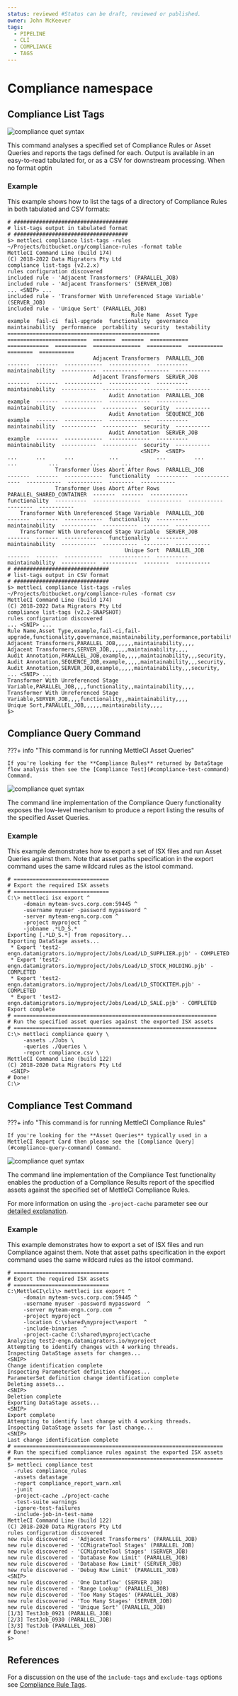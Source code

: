 ```yaml
---
status: reviewed #Status can be draft, reviewed or published. 
owner: John McKeever
tags:
  - PIPELINE
  - CLI
  - COMPLIANCE
  - TAGS
---
```

# Compliance namespace

## Compliance List Tags

![compliance quet syntax](./images/compliance-list-tags.png "compliance quet syntax")

This command analyses a specified set of Compliance Rules or Asset Queries and reports the tags defined for each.  Output is available in an easy-to-read tabulated for, or as a CSV for downstream processing. When no format optin

### Example

This example shows how to list the tags of a directory of Compliance Rules in both tabulated and CSV formats:
      
```shell
# ####################################
# list-tags output in tabulated format
# ####################################
$> mettleci compliance list-tags -rules ~/Projects/bitbucket.org/compliance-rules -format table
MettleCI Command Line (build 174)
(C) 2018-2022 Data Migrators Pty Ltd
compliance list-tags (v2.2.x)
rules configuration discovered
included rule - 'Adjacent Transformers' (PARALLEL_JOB)
included rule - 'Adjacent Transformers' (SERVER_JOB)
... <SNIP> ...
included rule - 'Transformer With Unreferenced Stage Variable' (SERVER_JOB)
included rule - 'Unique Sort' (PARALLEL_JOB)
                                       Rule Name  Asset Type                 example  fail-ci  fail-upgrade  functionality  governance  maintainability  performance  portability  security  testability
================================================  =========================  =======  =======  ============  =============  ==========  ===============  ===========  ===========  ========  ===========
                           Adjacent Transformers  PARALLEL_JOB               -------  -------  ------------  -------------  ----------  maintainability  -----------  -----------  --------  -----------
                           Adjacent Transformers  SERVER_JOB                 -------  -------  ------------  -------------  ----------  maintainability  -----------  -----------  --------  -----------
                                Audit Annotation  PARALLEL_JOB               example  -------  ------------  -------------  ----------  maintainability  -----------  -----------  security  -----------
                                Audit Annotation  SEQUENCE_JOB               example  -------  ------------  -------------  ----------  maintainability  -----------  -----------  security  -----------
                                Audit Annotation  SERVER_JOB                 example  -------  ------------  -------------  ----------  maintainability  -----------  -----------  security  -----------
                                          <SNIP>  <SNIP>                     ...      ...      ...           ...            ...         ...              ...          ...          ...       ...
               Transformer Uses Abort After Rows  PARALLEL_JOB               -------  -------  ------------  functionality  ----------  ---------------  -----------  -----------  --------  -----------
               Transformer Uses Abort After Rows  PARALLEL_SHARED_CONTAINER  -------  -------  ------------  functionality  ----------  ---------------  -----------  -----------  --------  -----------
    Transformer With Unreferenced Stage Variable  PARALLEL_JOB               -------  -------  ------------  functionality  ----------  maintainability  -----------  -----------  --------  -----------
    Transformer With Unreferenced Stage Variable  SERVER_JOB                 -------  -------  ------------  functionality  ----------  maintainability  -----------  -----------  --------  -----------
                                     Unique Sort  PARALLEL_JOB               -------  -------  ------------  -------------  ----------  maintainability  -----------  -----------  --------  -----------
# ##############################
# list-tags output in CSV format
# ##############################
$> mettleci compliance list-tags -rules ~/Projects/bitbucket.org/compliance-rules -format csv
MettleCI Command Line (build 174)
(C) 2018-2022 Data Migrators Pty Ltd
compliance list-tags (v2.2-SNAPSHOT)
rules configuration discovered
... <SNIP> ...
Rule Name,Asset Type,example,fail-ci,fail-upgrade,functionality,governance,maintainability,performance,portability,security,testability
Adjacent Transformers,PARALLEL_JOB,,,,,,maintainability,,,,
Adjacent Transformers,SERVER_JOB,,,,,,maintainability,,,,
Audit Annotation,PARALLEL_JOB,example,,,,,maintainability,,,security,
Audit Annotation,SEQUENCE_JOB,example,,,,,maintainability,,,security,
Audit Annotation,SERVER_JOB,example,,,,,maintainability,,,security,
... <SNIP> ...
Transformer With Unreferenced Stage Variable,PARALLEL_JOB,,,,functionality,,maintainability,,,,
Transformer With Unreferenced Stage Variable,SERVER_JOB,,,,functionality,,maintainability,,,,
Unique Sort,PARALLEL_JOB,,,,,,maintainability,,,,
$>
```
 
## Compliance Query Command
 
???+ info "This command is for running MettleCI Asset Queries"

    If you're looking for the **Compliance Rules** returned by DataStage flow analysis then see the [Compliance Test](#compliance-test-command) Command.

![compliance quet syntax](./images/compliance-query.png "compliance quet syntax")

The command line implementation of the Compliance Query functionality exposes the low-level mechanism to produce a report listing the results of the specified Asset Queries.

### Example

This example demonstrates how to export  a set of ISX files and run Asset Queries against them. Note that asset paths specification in the export command uses the same wildcard rules as the istool command.

```shell
# ============================== 
# Export the required ISX assets
# ============================== 
C:\> mettleci isx export ^
     -domain myteam-svcs.corp.com:59445 ^
     -username myuser -password mypassword ^
     -server myteam-engn.corp.com ^
     -project myproject ^
     -jobname .*LD_S.*
Exporting [.*LD_S.*] from repository...
Exporting DataStage assets...
 * Export 'test2-engn.datamigrators.io/myproject/Jobs/Load/LD_SUPPLIER.pjb' - COMPLETED
 * Export 'test2-engn.datamigrators.io/myproject/Jobs/Load/LD_STOCK_HOLDING.pjb' - COMPLETED
 * Export 'test2-engn.datamigrators.io/myproject/Jobs/Load/LD_STOCKITEM.pjb' - COMPLETED
 * Export 'test2-engn.datamigrators.io/myproject/Jobs/Load/LD_SALE.pjb' - COMPLETED
Export complete
# ================================================================
# Run the specified asset queries against the exported ISX assets
# ================================================================
C:\> mettleci compliance query \
     -assets ./Jobs \
     -queries ./Queries \
     -report compliance.csv \
MettleCI Command Line (build 122)
(C) 2018-2020 Data Migrators Pty Ltd
 <SNIP>
# Done!
C:\>
```

## Compliance Test Command

???+ info "This command is for running MettleCI Compliance Rules"

    If you're looking for the **Asset Queries** typically used in a MettleCI Report Card then please see the [Compliance Query](#compliance-query-command) Command.

![compliance quet syntax](./images/compliance-test.png "compliance quet syntax")

The command line implementation of the Compliance Test functionality enables the production of a Compliance Results report of the specified assets against the specified set of MettleCI Compliance Rules.

For more information on using the `-project-cache` parameter see our [detailed explanation]().

### Example

This example demonstrates how to export  a set of ISX files and run Compliance against them. Note that asset paths specification in the export command uses the same wildcard rules as the istool command.

```shell
# ============================== 
# Export the required ISX assets
# ============================== 
C:\MettleCI\cli\> mettleci isx export ^
     -domain myteam-svcs.corp.com:59445 ^
     -username myuser -password mypassword  ^
     -server myteam-engn.corp.com  ^
     -project myproject  ^
     -location C:\shared\myproject\export  ^
     -include-binaries  ^
     -project-cache C:\shared\myproject\cache
Analyzing test2-engn.datamigrators.io/myproject
Attempting to identify changes with 4 working threads.
Inspecting DataStage assets for changes...
<SNIP>
Change identification complete
Inspecting ParameterSet definition changes...
ParameterSet definition change identification complete
Deleting assets...
<SNIP>
Deletion complete
Exporting DataStage assets...
<SNIP>
Export complete
Attempting to identify last change with 4 working threads.
Inspecting DataStage assets for last change...
<SNIP>
Last change identification complete
# ==================================================================
# Run the specified compliance rules against the exported ISX assets
# ==================================================================
$> mettleci compliance test
  -rules compliance_rules
  -assets datastage
  -report compliance_report_warn.xml
  -junit
  -project-cache ./project-cache
  -test-suite warnings
  -ignore-test-failures
  -include-job-in-test-name
MettleCI Command Line (build 122)
(C) 2018-2020 Data Migrators Pty Ltd
rules configuration discovered
new rule discovered - 'Adjacent Transformers' (PARALLEL_JOB)
new rule discovered - 'CCMigrateTool Stages' (PARALLEL_JOB)
new rule discovered - 'CCMigrateTool Stages' (SERVER_JOB)
new rule discovered - 'Database Row Limit' (PARALLEL_JOB)
new rule discovered - 'Database Row Limit' (SERVER_JOB)
new rule discovered - 'Debug Row Limit' (PARALLEL_JOB)
<SNIP>
new rule discovered - 'One Dataflow' (SERVER_JOB)
new rule discovered - 'Range Lookup' (PARALLEL_JOB)
new rule discovered - 'Too Many Stages' (PARALLEL_JOB)
new rule discovered - 'Too Many Stages' (SERVER_JOB)
new rule discovered - 'Unique Sort' (PARALLEL_JOB)
[1/3] TestJob_0921 (PARALLEL_JOB)
[2/3] TestJob_0930 (PARALLEL_JOB)
[3/3] TestJob (PARALLEL_JOB)
# Done!
$>
```

## References

For a discussion on the use of the `include-tags` and `exclude-tags` options see [Compliance Rule Tags]().